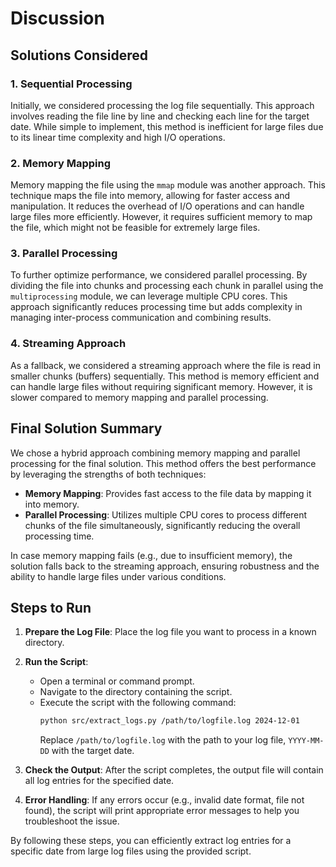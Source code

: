 # Discussion

## Solutions Considered

### 1. Sequential Processing
Initially, we considered processing the log file sequentially. This approach involves reading the file line by line and checking each line for the target date. While simple to implement, this method is inefficient for large files due to its linear time complexity and high I/O operations.

### 2. Memory Mapping
Memory mapping the file using the `mmap` module was another approach. This technique maps the file into memory, allowing for faster access and manipulation. It reduces the overhead of I/O operations and can handle large files more efficiently. However, it requires sufficient memory to map the file, which might not be feasible for extremely large files.

### 3. Parallel Processing
To further optimize performance, we considered parallel processing. By dividing the file into chunks and processing each chunk in parallel using the `multiprocessing` module, we can leverage multiple CPU cores. This approach significantly reduces processing time but adds complexity in managing inter-process communication and combining results.

### 4. Streaming Approach
As a fallback, we considered a streaming approach where the file is read in smaller chunks (buffers) sequentially. This method is memory efficient and can handle large files without requiring significant memory. However, it is slower compared to memory mapping and parallel processing.

## Final Solution Summary

We chose a hybrid approach combining memory mapping and parallel processing for the final solution. This method offers the best performance by leveraging the strengths of both techniques:

- **Memory Mapping**: Provides fast access to the file data by mapping it into memory.
- **Parallel Processing**: Utilizes multiple CPU cores to process different chunks of the file simultaneously, significantly reducing the overall processing time.

In case memory mapping fails (e.g., due to insufficient memory), the solution falls back to the streaming approach, ensuring robustness and the ability to handle large files under various conditions.

## Steps to Run


1. **Prepare the Log File**: Place the log file you want to process in a known directory.

2. **Run the Script**:
   - Open a terminal or command prompt.
   - Navigate to the directory containing the script.
   - Execute the script with the following command:
     ```sh
     python src/extract_logs.py /path/to/logfile.log 2024-12-01
     ```
     Replace `/path/to/logfile.log` with the path to your log file, `YYYY-MM-DD` with the target date.

5. **Check the Output**: After the script completes, the output file will contain all log entries for the specified date.

6. **Error Handling**: If any errors occur (e.g., invalid date format, file not found), the script will print appropriate error messages to help you troubleshoot the issue.

By following these steps, you can efficiently extract log entries for a specific date from large log files using the provided script.